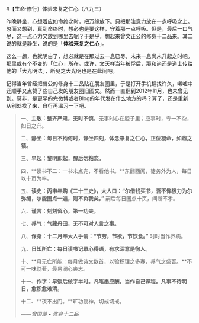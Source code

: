 #【生命⋅修行】体验来复之仁心（八九三）

昨晚静坐，心想着应如命终之时，把万缘放下。只把那注意力放在一点呼吸之上。忽而又想到，真到命终时，想必也是要这样，守着那一点呼吸。但是，最后一口气尽，这一点心力又放到哪里去呢？于是乎，想起来曾文正公的修身十二品来。其二说的就是静坐，说的是「**体验来复之仁心**」。

这么一想，也就明白了，想必就是在那过去一息已尽，未来一息尚未升起之时吧。那里或有个不变的「仁心」所在。或许，文天祥当年被俘后，那和尚还是道士传给他的「大光明法」，所见之大光明也是在此间吧。

记得当年曾经把曾公的修身十二品贴在朋友圈里，于是打开手机翻找许久，唏嘘中还顺手又点赞了些自己发的朋友圈旧图文。然而一直翻到2012年11月，也未曾见到。莫非，是更早的完微博或者Blog的年代发在什么地方的吗？算了，还是重新从别处找了来，自行再温习一下吧。

> 一、**主敬：整齐严肃，无时不慎**。无事时心在腔子里；应事时，专一不杂，如日之升。
>
> 二、**静坐：每日不拘何时，静坐四刻，体念来复之仁心，正位凝命，如鼎之镇。**
>
> 三、**早起：黎明即起，醒后勿粘恋。**
>
> 四、**读书不二：一书未点完，不看他书。**东翻西阅，徒务外为人，每日以十页为率。
>
> 五、**读史：丙申年购《二十三史》，大人曰：“尔借钱买书，吾不惮极力为尔弥缝，尔能圈点一遍，则不负我矣。”** 嗣后每日圈点十页，间断不孝。
>
> 六、**谨言：刻刻留心，第一功夫。**
>
> 七、**养气：气藏丹田，无不可对人言之事。**
>
> 八、**保身：十二月奉大人手谕：“节劳，节欲，节饮食。”** 时时当作养病。
>
> 九、**日知所亡：每日读书记录心得语，有求深意是徇人**。
>
> 十、**月无亡所能：每月做诗文数首，以验积理之多寡，养气之盛否。**不可一味耽著，最易溺心丧志。
>
> 十一、**作字：早饭后做字半时。凡笔墨应酬，当作自己课程。凡事不待明日，愈积愈难清**。
>
> 十二、**夜不出门。**旷功疲神，切戒切戒。
>
> ——*曾国藩 • 修身十二品*


